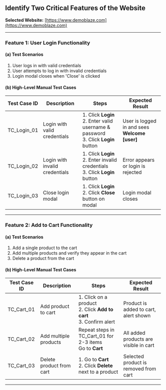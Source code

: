 ##  Identify Two Critical Features of the Website

**Selected Website:** [https://www.demoblaze.com](https://www.demoblaze.com)

---

### Feature 1: User Login Functionality

#### (a) Test Scenarios
1. User logs in with valid credentials
2. User attempts to log in with invalid credentials
3. Login modal closes when 'Close' is clicked

#### (b) High-Level Manual Test Cases

| Test Case ID | Description                    | Steps                                                                                   | Expected Result                            |
|--------------|--------------------------------|-----------------------------------------------------------------------------------------|---------------------------------------------|
| TC_Login_01  | Login with valid credentials   | 1. Click **Login**<br>2. Enter valid username & password<br>3. Click **Login** button   | User is logged in and sees **Welcome [user]** |
| TC_Login_02  | Login with invalid credentials | 1. Click **Login**<br>2. Enter invalid credentials<br>3. Click **Login** button         | Error appears or login is rejected          |
| TC_Login_03  | Close login modal              | 1. Click **Login**<br>2. Click **Close** button on modal                                | Login modal closes                          |

---

### Feature 2: Add to Cart Functionality

#### (a) Test Scenarios
1. Add a single product to the cart
2. Add multiple products and verify they appear in the cart
3. Delete a product from the cart

#### (b) High-Level Manual Test Cases

| Test Case ID | Description                  | Steps                                                                                 | Expected Result                        |
|--------------|------------------------------|---------------------------------------------------------------------------------------|-----------------------------------------|
| TC_Cart_01   | Add product to cart          | 1. Click on a product<br>2. Click **Add to cart**<br>3. Confirm alert                 | Product is added to cart, alert shown   |
| TC_Cart_02   | Add multiple products        | Repeat steps in TC_Cart_01 for 2-3 items<br>Go to **Cart**                            | All added products are visible in cart  |
| TC_Cart_03   | Delete product from cart     | 1. Go to **Cart**<br>2. Click **Delete** next to a product                            | Selected product is removed from cart   |

---
